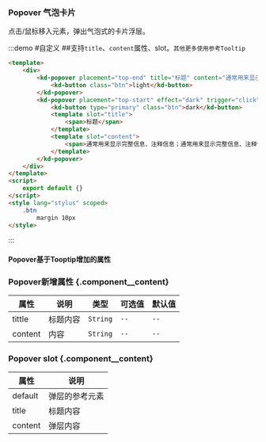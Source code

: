 ### Popover 气泡卡片
点击/鼠标移入元素，弹出气泡式的卡片浮层。

:::demo #自定义  ##支持`title`、`content`属性、slot。`其他更多使用参考Tooltip`

```html
<template>
    <div>
        <kd-popover placement="top-end" title="标题" content="通常用来显示完整信息、注释信息；通常用来显示完整信息、注释信息；">
            <kd-button class="btn">light</kd-button>
        </kd-popover>
        <kd-popover placement="top-start" effect="dark" trigger="click">
            <kd-button type="primary" class="btn">dark</kd-button>
            <template slot="title">
                <span>标题</span>
            </template>
            <template slot="content">
                <span>通常用来显示完整信息、注释信息；通常用来显示完整信息、注释信息；</span>
            </template>
        </kd-popover>
    </div>
</template>
<script>
    export default {}
</script>
<style lang="stylus" scoped>
    .btn
        margin 10px
</style>
```

:::

#### Popover基于Tooptip增加的属性

### Popover新增属性 {.component__content}

| 属性      | 说明    | 类型      | 可选值       | 默认值   |
|---------- |-------- |---------- |-------------  |-------- |
| tittle    | 标题内容 | `String` | `--` | `--` |
| content    | 内容 | `String` | `--` | `--` |

### Popover slot {.component__content}

| 属性       | 说明           |
|---------- |--------        |
| default   | 弹层的参考元素   |
| title     | 标题内容        |
| content   | 弹层内容        |
